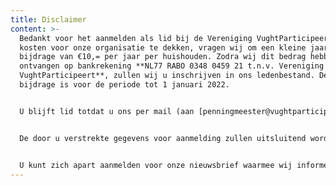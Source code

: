 ```yaml
---
title: Disclaimer
content: >-
  Bedankt voor het aanmelden als lid bij de Vereniging VughtParticipeert. Om de
  kosten voor onze organisatie te dekken, vragen wij om een kleine jaarlijkse
  bijdrage van €10,= per jaar per huishouden. Zodra wij dit bedrag hebben
  ontvangen op bankrekening **NL77 RABO 0348 0459 21 t.n.v. Vereniging
  VughtParticipeert**, zullen wij u inschrijven in ons ledenbestand. Deze
  bijdrage is voor de periode tot 1 januari 2022.


  U blijft lid totdat u ons per mail (aan [penningmeester@vughtparticipeert.nl](penningmeester@vughtparticipeert.nl)) heeft geïnformeerd dat u uw lidmaatschap wilt beëindigen. In de maand november van ieder jaar zullen wij uw lidmaatschap verlengen voor nogmaals 1 jaar. 


  De door u verstrekte gegevens voor aanmelding zullen uitsluitend worden gebruikt voor de ledenadministratie, voor uitnodigingen aan ledenvergaderingen en actuele informaties over de vereniging. 


  U kunt zich apart aanmelden voor onze nieuwsbrief waarmee wij informeren over actuele onderwerpen. Bij de ontvangst van iedere nieuwsbrief heeft u de gelegenheid uzelf uit te schrijven uit het mail-bestand. Uw gegevens zullen nooit aan derden worden verstrekt.
---
```

